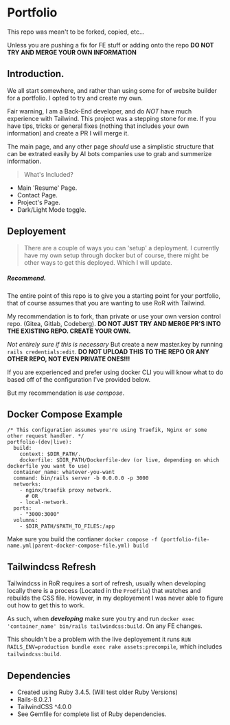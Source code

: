 # Portfolio

This repo was mean't to be forked, copied, etc...

Unless you are pushing a fix for FE stuff or adding onto the repo **DO NOT TRY AND MERGE YOUR OWN INFORMATION**

## Introduction.

We all start somewhere, and rather than using some for of website builder for a portfolio. I opted to try and create my own.

Fair warning, I am a Back-End developer, and do _NOT_ have much experience with Tailwind. This project was a stepping stone for me. If you have tips, tricks or general fixes (nothing that includes your own information) and create a PR I will merge it.

The main page, and any other page _should_ use a simplistic structure that can be extrated easily by AI bots companies use to grab and summerize information.

> What's Included?

- Main 'Resume' Page.
- Contact Page.
- Project's Page.
- Dark/Light Mode toggle.

## Deployement

> There are a couple of ways you can 'setup' a deployment. I currently have my own setup through docker but of course, there might be other ways to get this deployed. Which I will update.

##### Recommend.
The entire point of this repo is to give you a starting point for your portfolio, that of course assumes that you are wanting to use RoR with Tailwind.

My recommendation is to fork, than private or use your own version control repo. (Gitea, Gitlab, Codeberg).
**DO NOT JUST TRY AND MERGE PR'S INTO THE EXISTING REPO. CREATE YOUR OWN.**

_Not entirely sure if this is necessary_ But create a new master.key by running `rails credentials:edit`.
**DO NOT UPLOAD THIS TO THE REPO OR ANY OTHER REPO, NOT EVEN PRIVATE ONES!!!**

If you are experienced and prefer using docker CLI you will know what to do based off of the configuration I've provided below.

But my recommendation is _use compose_.

## Docker Compose Example

```
/* This configuration assumes you're using Traefik, Nginx or some other request handler. */
portfolio-(dev|live):
  build:
    context: $DIR_PATH/.
    dockerfile: $DIR_PATH/Dockerfile-dev (or live, depending on which dockerfile you want to use)
  container_name: whatever-you-want
  command: bin/rails server -b 0.0.0.0 -p 3000
  networks:
    - nginx/traefik proxy network.
      # OR
    - local-network.
  ports:
    - "3000:3000"
  volumns:
    - $DIR_PATH/$PATH_TO_FILES:/app 
```

Make sure you build the contianer `docker compose -f (portfolio-file-name.yml|parent-docker-compose-file.yml) build`

## Tailwindcss Refresh

Tailwindcss in RoR requires a sort of refresh, usually when developing locally there is a process (Located in the `Prodfile`) that watches and rebuilds the CSS file. However, in my deployement I was never able to figure out how to get this to work. 

As such, when **_developing_** make sure you try and run `docker exec 'container_name' bin/rails tailwindcss:build`. On any FE changes.

This shouldn't be a problem with the live deployement it runs `RUN RAILS_ENV=production bundle exec rake assets:precompile`, which includes `tailwindcss:build`.

## Dependencies

- Created using Ruby 3.4.5. (Will test older Ruby Versions)
- Rails-8.0.2.1
- TailwindCSS ^4.0.0
- See Gemfile for complete list of Ruby dependencies.
